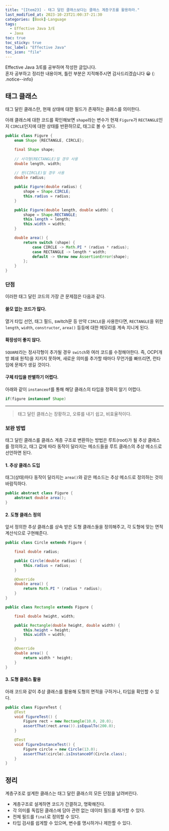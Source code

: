 ```yaml
---
title: "[Item23] - 태그 달린 클래스보다는 클래스 계층구조를 활용하라."
last_modified_at: 2023-10-23T21:00:37-21:30
categories: [Book]-Language
tags:
  - Effective Java 3/E
  - Java
toc: true
toc_sticky: true
toc_label: "Effective Java"
toc_icon: "file"
---
```


Effective Java 3/E를 공부하며 작성한 글입니다.<br>
혼자 공부하고 정리한 내용이며, 틀린 부분은 지적해주시면 감사드리겠습니다 😀
{: .notice--info}

## 태그 클래스

태그 달린 클래스란, 현재 상태에 대한 필드가 존재하는 클래스를 의미한다.

아래 클래스에 대한 코드를 확인해보면 `shape`라는 변수가 현재 `Figure`가 `RECTANGLE`인지 `CIRCLE`인지에 대한 상태를 반환하므로, 태그로 볼 수 있다.

```java
public class Figure {
    enum Shape {RECTANGLE, CIRCLE};

    final Shape shape;
    
    // 사각형(RECTANGLE)일 경우 사용
    double length, width;
    
    // 원(CIRCLE)일 경우 사용
    double radius;

    public Figure(double radius) {
        shape = Shape.CIRCLE;
        this.radius = radius;
    }

    public Figure(double length, double width) {
        shape = Shape.RECTANGLE;
        this.length = length;
        this.width = width;
    }

    double area() {
        return switch (shape) {
            case CIRCLE -> Math.PI * (radius * radius);
            case RECTANGLE -> length * width;
            default -> throw new AssertionError(shape);
        };
    }
}
```

### 단점

이러한 태그 달린 코드의 가장 큰 문제점은 다음과 같다.

#### 쓸모 없는 코드가 많다.

열거 타입 선언, 태그 필드, switch문 등 만약 `CIRCLE`을 사용한다면,
`RECTANGLE`을 위한 `length`, `width`, `constructor`, `area()` 등등에 대한 메모리를 계속 지니게 된다.

#### 확장성이 좋지 않다.

`SQUARE`라는 정사각형이 추가될 경우 `switch`와 여러 코드를 수정해야한다.
즉, OCP(개방 폐쇄 원칙)을 지키지 못하며, 새로운 의미를 추가할 때마다 무언가를 빠뜨리면, 런타임에 문제가 생길 것이다.

#### 구체 타입을 판별하기 어렵다.

아래와 같이 `instanceof`를 통해 해당 클래스의 타입을 정확히 알기 어렵다.

```java
if(figure instanceof Shape)
```

---

> 태그 달린 클래스는 장황하고, 오류를 내기 쉽고, 비효율적이다.

### 보완 방법

태그 달린 클래스를 클래스 계층 구조로 변환하는 방법은 루트(root)가 될 추상 클래스를 정의하고,
태그 값에 따라 동작이 달라지는 메소드들을 루트 클래스의 추상 메소드로 선언하면 된다.

#### 1. 추상 클래스 도입

태그(상태)마다 동작이 달라지는 `area()`와 같은 메소드는 추상 메소드로 정의하는 것이 바람직하다.

```java
public abstract class Figure {
    abstract double area();
}
```

#### 2. 도형 클래스 정의

앞서 정의한 추상 클래스를 상속 받은 도형 클래스들을 정의해주고, 각 도형에 맞는 면적 계산식으로 구현해준다.

```java
public class Circle extends Figure {

    final double radius;

    public Circle(double radius) {
        this.radius = radius;
    }

    @Override
    double area() {
        return Math.PI * (radius * radius);
    }
}
```

```java
public class Rectangle extends Figure {

    final double height, width;

    public Rectangle(double height, double width) {
        this.height = height;
        this.width = width;
    }

    @Override
    double area() {
        return width * height;
    }
}
```

#### 3. 도형 클래스 활용

아래 코드와 같이 추상 클래스를 활용해 도형의 면적을 구하거나, 타입을 확인할 수 있다.

```java
public class FigureTest {
    @Test
    void figureTest() {
        Figure rect = new Rectangle(10.0, 20.0);
        assertThat(rect.area()).isEqualTo(200.0);
    }

    @Test
    void figureInstanceTest() {
        Figure circle = new Circle(13.0);
        assertThat(circle).isInstanceOf(Circle.class);
    }
}
```

## 정리

계층구조로 설계한 클래스는 태그 달린 클래스의 모든 단점을 날려버린다.

- 계층구조로 설계하면 코드가 간결하고, 명확해진다.
- 각 의미를 독립된 클래스에 담아 관련 없는 데이터 필드를 제거할 수 있다.
- 전체 필드를 `final`로 정의할 수 있다.
- 타입 검사를 쉽게할 수 있으며, 변수를 명시하거나 제한할 수 있다.